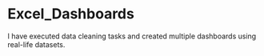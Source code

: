 # Excel_Dashboards


I have executed data cleaning tasks and created multiple dashboards using real-life datasets.
